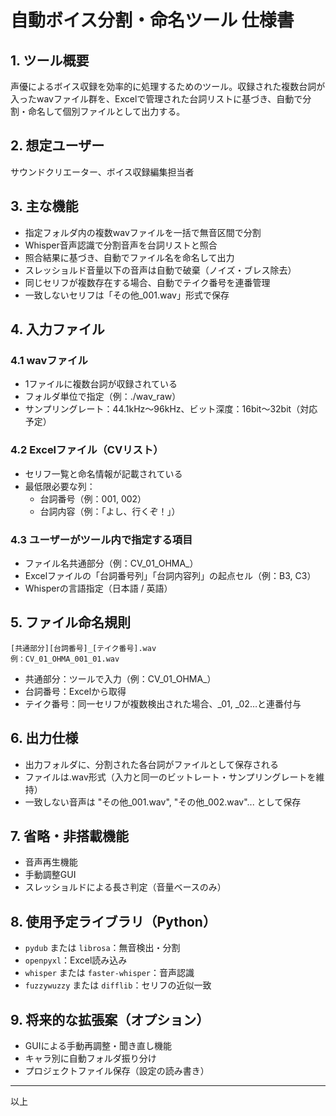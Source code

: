 # 自動ボイス分割・命名ツール 仕様書

## 1. ツール概要
声優によるボイス収録を効率的に処理するためのツール。収録された複数台詞が入ったwavファイル群を、Excelで管理された台詞リストに基づき、自動で分割・命名して個別ファイルとして出力する。

## 2. 想定ユーザー
サウンドクリエーター、ボイス収録編集担当者

## 3. 主な機能
- 指定フォルダ内の複数wavファイルを一括で無音区間で分割
- Whisper音声認識で分割音声を台詞リストと照合
- 照合結果に基づき、自動でファイル名を命名して出力
- スレッショルド音量以下の音声は自動で破棄（ノイズ・ブレス除去）
- 同じセリフが複数存在する場合、自動でテイク番号を連番管理
- 一致しないセリフは「その他_001.wav」形式で保存

## 4. 入力ファイル
### 4.1 wavファイル
- 1ファイルに複数台詞が収録されている
- フォルダ単位で指定（例：./wav_raw）
- サンプリングレート：44.1kHz〜96kHz、ビット深度：16bit〜32bit（対応予定）

### 4.2 Excelファイル（CVリスト）
- セリフ一覧と命名情報が記載されている
- 最低限必要な列：
  - 台詞番号（例：001, 002）
  - 台詞内容（例：「よし、行くぞ！」）

### 4.3 ユーザーがツール内で指定する項目
- ファイル名共通部分（例：CV_01_OHMA_）
- Excelファイルの「台詞番号列」「台詞内容列」の起点セル（例：B3, C3）
- Whisperの言語指定（日本語 / 英語）

## 5. ファイル命名規則
```
[共通部分][台詞番号]_[テイク番号].wav
例：CV_01_OHMA_001_01.wav
```
- 共通部分：ツールで入力（例：CV_01_OHMA_）
- 台詞番号：Excelから取得
- テイク番号：同一セリフが複数検出された場合、_01, _02…と連番付与

## 6. 出力仕様
- 出力フォルダに、分割された各台詞がファイルとして保存される
- ファイルは.wav形式（入力と同一のビットレート・サンプリングレートを維持）
- 一致しない音声は "その他_001.wav", "その他_002.wav"... として保存

## 7. 省略・非搭載機能
- 音声再生機能
- 手動調整GUI
- スレッショルドによる長さ判定（音量ベースのみ）

## 8. 使用予定ライブラリ（Python）
- `pydub` または `librosa`：無音検出・分割
- `openpyxl`：Excel読み込み
- `whisper` または `faster-whisper`：音声認識
- `fuzzywuzzy` または `difflib`：セリフの近似一致

## 9. 将来的な拡張案（オプション）
- GUIによる手動再調整・聞き直し機能
- キャラ別に自動フォルダ振り分け
- プロジェクトファイル保存（設定の読み書き）

---
以上
